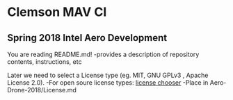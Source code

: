# Clemson MAV CI 
## Spring 2018 Intel Aero Development

You are reading README.md!
-provides a description of repository contents, instructions, etc

Later we need to select a License type (eg. MIT,  GNU GPLv3 , Apache License 2.0).
-For open soure license types: [license chooser](https://choosealicense.com/)
-Place in Aero-Drone-2018/License.md 
